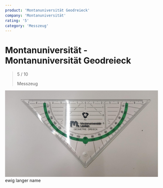 ```yaml
---
product: 'Montanuniversität Geodreieck'
company: 'Montanuniversität'
rating: '5'
category: 'Messzeug'
---
```


# Montanuniversität - Montanuniversität Geodreieck
>
> 5 / 10
>
> Messzeug

![Montanuniversität Geodreieck](./assets/montanuniversität-montanuniversität-geodreieck-017792f8-247c-4d8c-a6f5-6bc50d54b082.jpg)
ewig langer name
